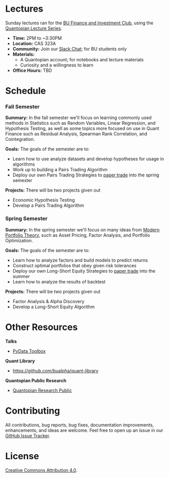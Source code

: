 # Lectures

Sunday lectures ran for the [BU Finance and Investment Club](http://buinvest.org), using the [Quantopian Lecture Series](https://www.quantopian.com/lectures).

  - **Time:** 2PM to ~3:30PM
  - **Location:** CAS 323A
  - **Community:** Join our [Slack Chat](https://join.slack.com/t/bufcquant/shared_invite/enQtMjQ5NjQxMTM2OTYyLTRhYWRiM2I1NmEyYzE2NDY5NzNlOGIzNWMxN2I5ZTllZjIyOTQxNjI0NjFjMmNhZTY0MmIxYTRmMjBlZmRiMTg); for BU students only
  - **Materials:**
    - A Quantopian account; for notebooks and lecture materials
    - Curiosity and a willingness to learn
  - **Office Hours:** TBD

# Schedule

### Fall Semester

**Summary:** In the fall semester we'll focus on learning commonly used methods in Statistics such as Random Variables, Linear Regression, and Hypothesis Testing, as well as some topics more focused on use in Quant Finance such as Residual Analysis, Spearman Rank Correlation, and Cointegration.

**Goals:** The goals of the semester are to:
  - Learn how to use analyze datasets and develop hypotheses for usage in algorithms
  - Work up to building a Pairs Trading Algorithm
  - Deploy our own Pairs Trading Strategies to [paper trade](https://www.investopedia.com/terms/p/papertrade.asp) into the spring semester

**Projects:** There will be two projects given out
  - Economic Hypothesis Testing
  - Develop a Pairs Trading Algorithm


### Spring Semester

**Summary:** In the spring semester we'll focus on many ideas from [Modern Portfolio Theory](https://en.wikipedia.org/wiki/Modern_portfolio_theory), such as Asset Pricing, Factor Analysis, and Portfolio Optimization.

**Goals:** The goals of the semester are to:
  - Learn how to analyze factors and build models to predict returns
  - Construct optimal portfolios that obey given risk tolerances
  - Deploy our own Long-Short Equity Strategies to [paper trade](https://www.investopedia.com/terms/p/papertrade.asp) into the summer
  - Learn how to analyze the results of backtest

**Projects:** There will be two projects given out
  - Factor Analysis & Alpha Discovery
  - Develop a Long-Short Equity Algorithm

# Other Resources

**Talks**
  - [PyData Toolbox](https://github.com/ssanderson/pydata-toolbox)

**Quant Library**
  - https://github.com/bualpha/quant-library

**Quantopian Public Research**
  - [Quantopian Research Public](https://github.com/quantopian/research_public)

# Contributing

All contributions, bug reports, bug fixes, documentation improvements, enhancements, and ideas are welcome. Feel free to open up an issue in our [GitHub Issue Tracker](https://github.com/bualpha/fall-curriculum/issues/new).

# License

[Creative Commons Attribution 4.0](https://creativecommons.org/licenses/by/4.0/legalcode).